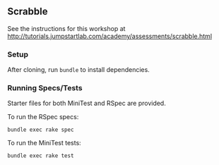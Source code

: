 ## Scrabble

See the instructions for this workshop at http://tutorials.jumpstartlab.com/academy/assessments/scrabble.html

### Setup

After cloning, run `bundle` to install dependencies.

### Running Specs/Tests

Starter files for both MiniTest and RSpec are provided.

To run the RSpec specs:

```
bundle exec rake spec
```

To run the MiniTest tests:

```
bundle exec rake test
```
